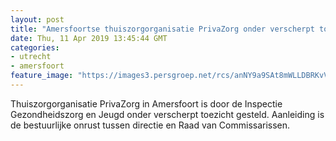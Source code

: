 ```yaml
---
layout: post
title: "Amersfoortse thuiszorgorganisatie PrivaZorg onder verscherpt toezicht"
date: Thu, 11 Apr 2019 13:45:44 GMT
categories: 
- utrecht 
- amersfoort 
feature_image: "https://images3.persgroep.net/rcs/anNY9a9SAt8mWLLDBRKvVQtDSMc/diocontent/63184004/_fitwidth/400/?appId=21791a8992982cd8da851550a453bd7f&quality=0.7"
---
```


Thuiszorgorganisatie PrivaZorg in Amersfoort is door de Inspectie Gezondheidszorg en Jeugd onder verscherpt toezicht gesteld. Aanleiding is de bestuurlijke onrust tussen directie en Raad van Commissarissen.
